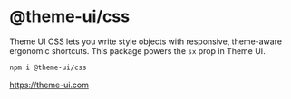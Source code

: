 
# @theme-ui/css

Theme UI CSS lets you write style objects with responsive, theme-aware ergonomic shortcuts.
This package powers the `sx` prop in Theme UI.

```sh
npm i @theme-ui/css
```

https://theme-ui.com